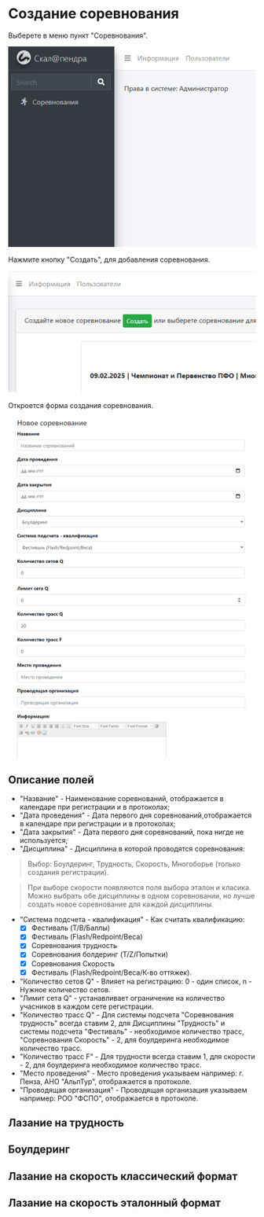 # Создание соревнования

Выберете в меню пункт "Соревнования".

![Competition screen](img/comp_br.png)

Нажмите кнопку "Создать", для добавления соревнования.

![Competition screen](img/comp_br_1.png)

Откроется форма создания соревнования.

![Competition screen](img/comp_br_2.png)

## Описание полей

* "Название" - Наименование соревнований, отображается в календаре при
регистрации и в протоколах;
* "Дата проведения" - Дата первого дня соревнований,отображается в календаре при
  регистрации и в протоколах; 
* "Дата закрытия" - Дата первого дня соревнований, пока нигде не используется;
* "Дисциплина" - Дисциплина в которой проводятся соревнования:

>Выбор: Боулдеринг, Трудность, Скорость, Многоборье (только создания регистрации).

>При выборе скорости появляются поля выбора эталон и класика. Можно выбрать обе дисциплины
>в одном соревновании, но лучше создать новое соревнование для каждой дисциплины.

* "Система подсчета - квалификация" - Как считать квалификацию:
    * [x] Фестиваль (T/B/Баллы)
    * [x] Фестиваль (Flash/Redpoint/Веса)
    * [x] Соревнования трудность
    * [x] Соревнования болдеринг (T/Z/Попытки)
    * [x] Соревнования Скорость 
    * [x] Фестиваль (Flash/Redpoint/Веса/К-во оттяжек).

* "Количество cетов Q" - Влияет на регистрацию: 0 - один список, n - Нужное количество сетов.
* "Лимит cета Q" - устанавливает ограничение на количество учасников в каждом сете регистрации.
* "Количество трасс Q" - Для системы подсчета "Соревнования трудность" всегда ставим 2, 
для Дисциплины "Трудность" и системы подсчета "Фестиваль" - необходимое количество трасс,
"Соревнования Скорость" - 2, для боулдеринга необходимое количество трасс.
* "Количество трасс F" - Для трудности всегда ставим 1, для скорости - 2, для боулдеринга
      необходимое количество трасс.
* "Место проведения" - Место проведения указываем например: г. Пенза, АНО "АльпТур", отображается
в протоколе.
* "Проводящая организация" - Проводящая организация указываем например: РОО "ФСПО", отображается 
в протоколе. 

## Лазание на трудность

## Боулдеринг

## Лазание на скорость классический формат

## Лазание на скорость эталонный формат
